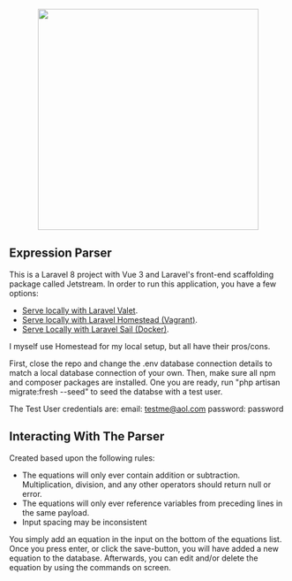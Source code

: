 <p align="center"><a href="https://laravel.com" target="_blank"><img src="https://raw.githubusercontent.com/laravel/art/master/logo-lockup/5%20SVG/2%20CMYK/1%20Full%20Color/laravel-logolockup-cmyk-red.svg" width="400"></a></p>

## Expression Parser

This is a Laravel 8 project with Vue 3 and Laravel's front-end scaffolding package called Jetstream. In order to run this application, you have a few options:

- [Serve locally with Laravel Valet](https://laravel.com/docs/8.x/valet).
- [Serve locally with Laravel Homestead (Vagrant)](https://laravel.com/docs/8.x/homestead).
- [Serve Locally with Laravel Sail (Docker)](https://laravel.com/docs/8.x/sail).

I myself use Homestead for my local setup, but all have their pros/cons.

First, close the repo and change the .env database connection details to match a local database connection of your own. Then, make sure all npm and composer packages are installed.
One you are ready, run "php artisan migrate:fresh --seed" to seed the databse with a test user.

The Test User credentials are:
email: testme@aol.com
password: password

## Interacting With The Parser

Created based upon the following rules:
- The equations will only ever contain addition or subtraction. Multiplication, division, and any other 
    operators should return null or error. 
- The equations will only ever reference variables from preceding lines in the same payload.
- Input spacing may be inconsistent

You simply add an equation in the input on the bottom of the equations list. Once you press enter, or click the save-button, you will have added a new equation to the database.
Afterwards, you can edit and/or delete the equation by using the commands on screen.